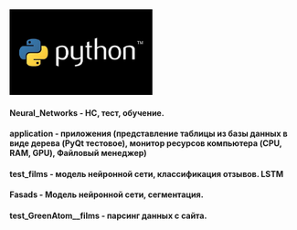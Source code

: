 


<div>
  <img src="https://github.com/drug173/drug173/blob/main/image/python1.jpg" width="250" height="150"/>
</div>

#### Neural_Networks  -  НС, тест, обучение.
#### application  - приложения (представление таблицы из базы данных в виде дерева (PyQt тестовое), монитор ресурсов компьютера (CPU, RAM, GPU), Файловый менеджер)
#### test_films - модель нейронной сети, классификация отзывов. LSTM 
#### Fasads - Модель нейронной сети, сегментация.
#### test_GreenAtom__films  -  парсинг данных с сайта.
